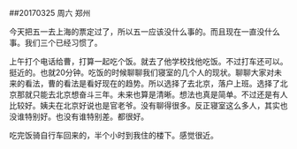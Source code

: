 ##20170325    周六   郑州

今天把五一去上海的票定过了，所以五一应该没什么事的。而且现在一直没什么事。我们三个已经习惯了。

上午打个电话给曹，打算一起吃个饭。就去了他学校找他吃饭。不过打车还可以。挺近的。也就20分钟。吃饭的时候聊聊我们寝室的几个人的现状。聊聊大家对未来的看法，曹的看法是看好现在的趋势。所以选择了去北京，落户上班。选择了北京那就只能去北京想奋斗三年。未来也算是清晰。想法也真是简单。不过还是有人比较好。姨夫在北京好说也是官老爷。没有聊得很多。反正寝室这么多人，其实也没谁特别好。也没有谁特别差。都很好。

吃完饭骑自行车回来的，半个小时到我住的楼下。感觉很近。 

